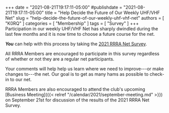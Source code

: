 +++
date = "2021-08-21T19:17:11-05:00"
#publishdate = "2021-08-21T19:17:11-05:00"
title = "Help Decide the Future of Our Weekly UHF/VHF Net"
slug = "help-decide-the-future-of-our-weekly-uhf-vhf-net"
authors = [ "K0RQ" ]
categories = [ "Membership" ]
tags = [ "Survey" ]
+++
Participation in our weekly UHF/VHF Net has sharply dwindled during the
last few months and it is now time to choose a future course for the
net.

***You*** can help with this process by taking the
[2021 RRRA Net Survey](https://www.surveymonkey.com/r/7Z2CSPD).

All RRRA Members are encouraged to participate in this survey regardless of
whether or not they are a regular net participants.
<!--more-->

Your comments will help help us learn where we need to improve---or make
changes to---the net. Our goal is to get as many hams as possible to
check-in to our net.

RRRA Members are also encouraged to attend the club's upcoming
[Business Meeting]({{< relref "/calendar/2021/september-meeting.md" >}})
on September 21st for discussion of the results of the 2021 RRRA Net
Survey.
